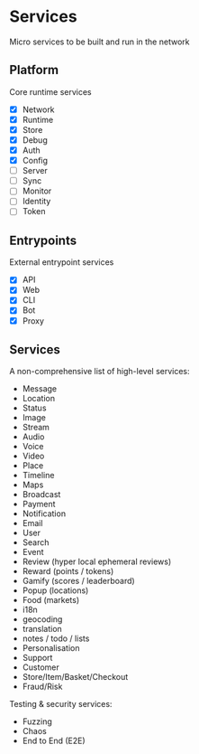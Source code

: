 # Services

Micro services to be built and run in the network

## Platform

Core runtime services

- [x] Network
- [x] Runtime
- [x] Store
- [x] Debug
- [x] Auth
- [x] Config
- [ ] Server
- [ ] Sync
- [ ] Monitor
- [ ] Identity
- [ ] Token

## Entrypoints

External entrypoint services

- [x] API
- [x] Web
- [x] CLI
- [x] Bot
- [x] Proxy

## Services

A non-comprehensive list of high-level services:

- Message
- Location
- Status
- Image
- Stream
- Audio
- Voice
- Video
- Place
- Timeline
- Maps
- Broadcast
- Payment
- Notification
- Email
- User
- Search
- Event
- Review (hyper local ephemeral reviews)
- Reward (points / tokens)
- Gamify (scores / leaderboard)
- Popup (locations)
- Food (markets)
- i18n
- geocoding
- translation
- notes / todo / lists
- Personalisation
- Support
- Customer
- Store/Item/Basket/Checkout
- Fraud/Risk

Testing & security services:

- Fuzzing
- Chaos
- End to End (E2E)

